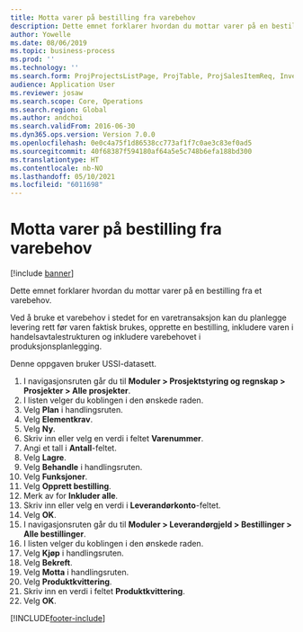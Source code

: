 ```yaml
---
title: Motta varer på bestilling fra varebehov
description: Dette emnet forklarer hvordan du mottar varer på en bestilling fra et varebehov.
author: Yowelle
ms.date: 08/06/2019
ms.topic: business-process
ms.prod: ''
ms.technology: ''
ms.search.form: ProjProjectsListPage, ProjTable, ProjSalesItemReq, InventItemIdLookupSimple, PurchCreateFromSalesOrder, VendAccountItemLookup, PurchTable, PurchEditLines
audience: Application User
ms.reviewer: josaw
ms.search.scope: Core, Operations
ms.search.region: Global
ms.author: andchoi
ms.search.validFrom: 2016-06-30
ms.dyn365.ops.version: Version 7.0.0
ms.openlocfilehash: 0e0c4a75f1d86538cc773af1f7c0ae3c83ef0ad5
ms.sourcegitcommit: 40f68387f594180af64a5e5c748b6efa188bd300
ms.translationtype: HT
ms.contentlocale: nb-NO
ms.lasthandoff: 05/10/2021
ms.locfileid: "6011698"
---
```

# <a name="receive-items-on-purchase-order-from-item-requirement"></a>Motta varer på bestilling fra varebehov

[!include [banner](../../includes/banner.md)]

Dette emnet forklarer hvordan du mottar varer på en bestilling fra et varebehov.

Ved å bruke et varebehov i stedet for en varetransaksjon kan du planlegge levering rett før varen faktisk brukes, opprette en bestilling, inkludere varen i handelsavtalestrukturen og inkludere varebehovet i produksjonsplanlegging. 

Denne oppgaven bruker USSI-datasett.

1. I navigasjonsruten går du til **Moduler > Prosjektstyring og regnskap > Prosjekter > Alle prosjekter**.
2. I listen velger du koblingen i den ønskede raden.
3. Velg **Plan** i handlingsruten.
4. Velg **Elementkrav**.
5. Velg **Ny**.
6. Skriv inn eller velg en verdi i feltet **Varenummer**.
7. Angi et tall i **Antall**-feltet.
8. Velg **Lagre**.
9. Velg **Behandle** i handlingsruten.
10. Velg **Funksjoner**.
11. Velg **Opprett bestilling**.
12. Merk av for **Inkluder alle**.
13. Skriv inn eller velg en verdi i **Leverandørkonto**-feltet.
14. Velg **OK**.
15. I navigasjonsruten går du til **Moduler > Leverandørgjeld > Bestillinger > Alle bestillinger**.
16. I listen velger du koblingen i den ønskede raden.
17. Velg **Kjøp** i handlingsruten.
18. Velg **Bekreft**.
19. Velg **Motta** i handlingsruten.
20. Velg **Produktkvittering**.
21. Skriv inn en verdi i feltet **Produktkvittering**.
22. Velg **OK**.



[!INCLUDE[footer-include](../../includes/footer-banner.md)]